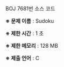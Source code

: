 BOJ 7681번 소스 코드

<b>※ 문제 이름</b> : Sudoku

<b>※ 제한 시간</b> : 1 초

<b>※ 제한 메모리</b> : 128 MB

<b>※ 제출 언어</b> : C
